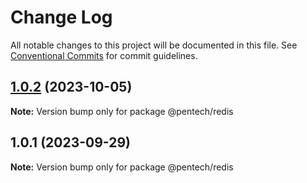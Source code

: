 # Change Log

All notable changes to this project will be documented in this file.
See [Conventional Commits](https://conventionalcommits.org) for commit guidelines.

## [1.0.2](https://github.com/nvqh01/pentech/compare/@pentech/redis@1.0.1...@pentech/redis@1.0.2) (2023-10-05)

**Note:** Version bump only for package @pentech/redis

## 1.0.1 (2023-09-29)

**Note:** Version bump only for package @pentech/redis
